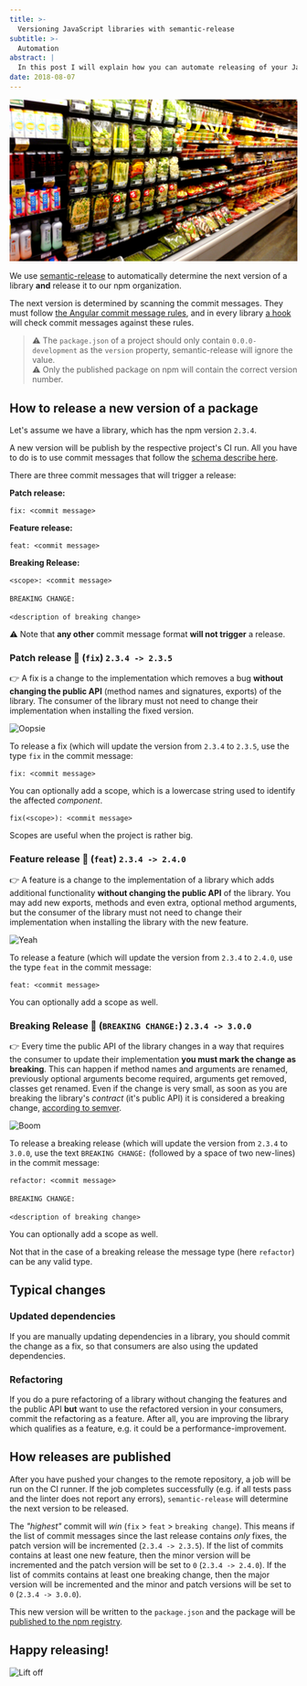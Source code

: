```yaml
---
title: >-
  Versioning JavaScript libraries with semantic-release
subtitle: >-
  Automation
abstract: |
  In this post I will explain how you can automate releasing of your JavaScript libraries to npm.
date: 2018-08-07
---
```


![Vegetables wrapped in plastic at Safeway's Supermarket Portland](../media/2018-08-07-automagically-version-javascript-libraries-with-semantic-release.jpg)

We use [semantic-release](https://github.com/semantic-release/semantic-release)
to automatically determine the next version of a library **and** release it to
our npm organization.

The next version is determined by scanning the commit messages. They must follow
[the Angular commit message rules](https://github.com/semantic-release/semantic-release#commit-message-format),
and in every library [a hook](https://github.com/marionebl/commitlint) will
check commit messages against these rules.

> ⚠️ The `package.json` of a project should only contain `0.0.0-development` as
> the `version` property, semantic-release will ignore the value.  
> ⚠️ Only the published package on npm will contain the correct version number.

## How to release a new version of a package

Let's assume we have a library, which has the npm version `2.3.4`.

A new version will be publish by the respective project's CI run. All you have
to do is to use commit messages that follow the
[schema describe here](https://github.com/semantic-release/semantic-release#commit-message-format).

There are three commit messages that will trigger a release:

**Patch release:**

    fix: <commit message>

**Feature release:**

    feat: <commit message>

**Breaking Release:**

    <scope>: <commit message>

    BREAKING CHANGE:

    <description of breaking change>

⚠️ Note that **any other** commit message format **will not trigger** a release.

### Patch release 🐞 (`fix`) `2.3.4 -> 2.3.5`

👉 A fix is a change to the implementation which removes a bug **without
changing the public API** (method names and signatures, exports) of the library.
The consumer of the library must not need to change their implementation when
installing the fixed version.

![Oopsie](https://media.giphy.com/media/GDnomdqpSHlIs/giphy.gif)

To release a fix (which will update the version from `2.3.4` to `2.3.5`, use the
type `fix` in the commit message:

    fix: <commit message>

You can optionally add a scope, which is a lowercase string used to identify the
affected _component_.

    fix(<scope>): <commit message>

Scopes are useful when the project is rather big.

### Feature release 🚀 (`feat`) `2.3.4 -> 2.4.0`

👉 A feature is a change to the implementation of a library which adds
additional functionality **without changing the public API** of the library. You
may add new exports, methods and even extra, optional method arguments, but the
consumer of the library must not need to change their implementation when
installing the library with the new feature.

![Yeah](https://media.giphy.com/media/9G6FaVKbEUWrK/giphy.gif)

To release a feature (which will update the version from `2.3.4` to `2.4.0`, use
the type `feat` in the commit message:

    feat: <commit message>

You can optionally add a scope as well.

### Breaking Release 🚨 (`BREAKING CHANGE:`) `2.3.4 -> 3.0.0`

👉 Every time the public API of the library changes in a way that requires the
consumer to update their implementation **you must mark the change as
breaking**. This can happen if method names and arguments are renamed,
previously optional arguments become required, arguments get removed, classes
get renamed. Even if the change is very small, as soon as you are breaking the
library's _contract_ (it's public API) it is considered a breaking change,
[according to semver](https://semver.org/#spec-item-8).

![Boom](https://media.giphy.com/media/aEI2mYEPQ4A2Q/giphy.gif)

To release a breaking release (which will update the version from `2.3.4` to
`3.0.0`, use the text `BREAKING CHANGE:` (followed by a space of two new-lines)
in the commit message:

    refactor: <commit message>

    BREAKING CHANGE:

    <description of breaking change>

You can optionally add a scope as well.

Not that in the case of a breaking release the message type (here `refactor`)
can be any valid type.

## Typical changes

### Updated dependencies

If you are manually updating dependencies in a library, you should commit the
change as a fix, so that consumers are also using the updated dependencies.

### Refactoring

If you do a pure refactoring of a library without changing the features and the
public API **but** want to use the refactored version in your consumers, commit
the refactoring as a feature. After all, you are improving the library which
qualifies as a feature, e.g. it could be a performance-improvement.

## How releases are published

After you have pushed your changes to the remote repository, a job will be run
on the CI runner. If the job completes successfully (e.g. if all tests pass and
the linter does not report any errors), `semantic-release` will determine the
next version to be released.

The _"highest"_ commit will _win_ (`fix` > `feat` > `breaking change`). This
means if the list of commit messages since the last release contains _only_
fixes, the patch version will be incremented (`2.3.4 -> 2.3.5`). If the list of
commits contains at least one new feature, then the minor version will be
incremented and the patch version will be set to `0` (`2.3.4 -> 2.4.0`). If the
list of commits contains at least one breaking change, then the major version
will be incremented and the minor and patch versions will be set to `0`
(`2.3.4 -> 3.0.0`).

This new version will be written to the `package.json` and the package will be
[published to the npm registry](https://docs.npmjs.com/cli/publish).

## Happy releasing!

![Lift off](https://media.giphy.com/media/bDZGZzd7B7Wh2/giphy.gif)
